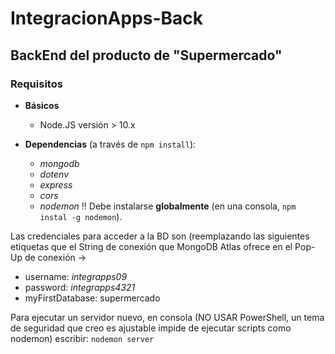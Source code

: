 # IntegracionApps-Back
## BackEnd del producto de "Supermercado"

### Requisitos
- **Básicos**
  - Node.JS versión > 10.x

- **Dependencias** (a través de ` npm install `):
  - _mongodb_
  - _dotenv_
  - _express_
  - _cors_
  - _nodemon_ :bangbang: Debe instalarse **globalmente** (en una consola,  ` npm instal -g nodemon `).

Las credenciales para acceder a la BD son (reemplazando las siguientes etiquetas que el String de conexión que MongoDB Atlas ofrece en el Pop-Up de conexión ->
  - username: _integrapps09_
  - password: _integrapps4321_
  - myFirstDatabase: supermercado

Para ejecutar un servidor nuevo, en consola (NO USAR PowerShell, un tema de seguridad que creo es ajustable impide de ejecutar scripts como nodemon) escribir:
` nodemon server `

